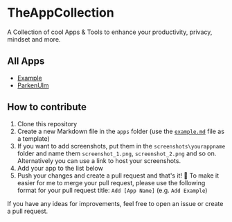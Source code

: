# TheAppCollection

A Collection of cool Apps & Tools to enhance your productivity, privacy, mindset and more.

## All Apps

- [Example](.\apps\example.md)
- [ParkenUlm](.\apps\ParkenUlm.md)

## How to contribute

1. Clone this repository
2. Create a new Markdown file in the `apps` folder (use the [`example.md`](.\apps\example.md) file as a template)
3. If you want to add screenshots, put them in the `screenshots\yourappname` folder and name them `screenshot_1.png`, `screenshot_2.png` and so on. Alternatively you can use a link to host your screenshots.
4. Add your app to the list below
5. Push your changes and create a pull request and that's it! 🎉
To make it easier for me to merge your pull request, please use the following format for your pull request title: `Add [App Name]` (e.g. `Add Example`)

If you have any ideas for improvements, feel free to open an issue or create a pull request.